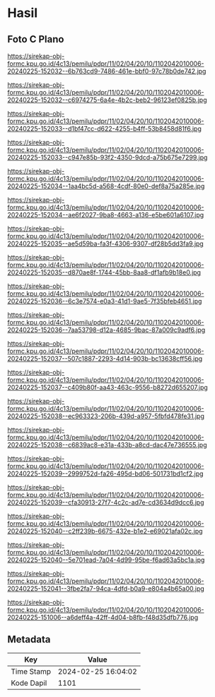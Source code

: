 # Hasil

## Foto C Plano

https://sirekap-obj-formc.kpu.go.id/4c13/pemilu/pdpr/11/02/04/20/10/1102042010006-20240225-152032--6b763cd9-7486-461e-bbf0-97c78b0de742.jpg

https://sirekap-obj-formc.kpu.go.id/4c13/pemilu/pdpr/11/02/04/20/10/1102042010006-20240225-152032--c6974275-6a4e-4b2c-beb2-96123ef0825b.jpg

https://sirekap-obj-formc.kpu.go.id/4c13/pemilu/pdpr/11/02/04/20/10/1102042010006-20240225-152033--d1bf47cc-d622-4255-b4ff-53b8458d81f6.jpg

https://sirekap-obj-formc.kpu.go.id/4c13/pemilu/pdpr/11/02/04/20/10/1102042010006-20240225-152033--c947e85b-93f2-4350-9dcd-a75b675e7299.jpg

https://sirekap-obj-formc.kpu.go.id/4c13/pemilu/pdpr/11/02/04/20/10/1102042010006-20240225-152034--1aa4bc5d-a568-4cdf-80e0-def8a75a285e.jpg

https://sirekap-obj-formc.kpu.go.id/4c13/pemilu/pdpr/11/02/04/20/10/1102042010006-20240225-152034--ae6f2027-9ba8-4663-a136-e5be601a6107.jpg

https://sirekap-obj-formc.kpu.go.id/4c13/pemilu/pdpr/11/02/04/20/10/1102042010006-20240225-152035--ae5d59ba-fa3f-4306-9307-df28b5dd3fa9.jpg

https://sirekap-obj-formc.kpu.go.id/4c13/pemilu/pdpr/11/02/04/20/10/1102042010006-20240225-152035--d870ae8f-1744-45bb-8aa8-df1afb9b18e0.jpg

https://sirekap-obj-formc.kpu.go.id/4c13/pemilu/pdpr/11/02/04/20/10/1102042010006-20240225-152036--6c3e7574-e0a3-41d1-9ae5-7f35bfeb4651.jpg

https://sirekap-obj-formc.kpu.go.id/4c13/pemilu/pdpr/11/02/04/20/10/1102042010006-20240225-152036--7aa53798-d12a-4685-9bac-87a009c9adf6.jpg

https://sirekap-obj-formc.kpu.go.id/4c13/pemilu/pdpr/11/02/04/20/10/1102042010006-20240225-152037--507c1887-2293-4d14-903b-bc13638cff56.jpg

https://sirekap-obj-formc.kpu.go.id/4c13/pemilu/pdpr/11/02/04/20/10/1102042010006-20240225-152037--c409b80f-aa43-463c-9556-b8272d655207.jpg

https://sirekap-obj-formc.kpu.go.id/4c13/pemilu/pdpr/11/02/04/20/10/1102042010006-20240225-152038--ec963323-206b-439d-a957-5fbfd478fe31.jpg

https://sirekap-obj-formc.kpu.go.id/4c13/pemilu/pdpr/11/02/04/20/10/1102042010006-20240225-152038--c6839ac8-e31a-433b-a8cd-dac47e736555.jpg

https://sirekap-obj-formc.kpu.go.id/4c13/pemilu/pdpr/11/02/04/20/10/1102042010006-20240225-152039--2999752d-fa26-495d-bd06-501731bd1cf2.jpg

https://sirekap-obj-formc.kpu.go.id/4c13/pemilu/pdpr/11/02/04/20/10/1102042010006-20240225-152039--cfa30913-27f7-4c2c-ad7e-cd3634d9dcc6.jpg

https://sirekap-obj-formc.kpu.go.id/4c13/pemilu/pdpr/11/02/04/20/10/1102042010006-20240225-152040--c2ff239b-6675-432e-b1e2-e69021afa02c.jpg

https://sirekap-obj-formc.kpu.go.id/4c13/pemilu/pdpr/11/02/04/20/10/1102042010006-20240225-152040--5e701ead-7a04-4d99-95be-f6ad63a5bc1a.jpg

https://sirekap-obj-formc.kpu.go.id/4c13/pemilu/pdpr/11/02/04/20/10/1102042010006-20240225-152041--3fbe2fa7-94ca-4dfd-b0a9-e804a4b65a00.jpg

https://sirekap-obj-formc.kpu.go.id/4c13/pemilu/pdpr/11/02/04/20/10/1102042010006-20240225-151006--a6deff4a-42ff-4d04-b8fb-f48d35dfb776.jpg


## Metadata

| Key        | Value               |
| ---------- | ------------------- |
| Time Stamp | 2024-02-25 16:04:02 |
| Kode Dapil | 1101                |



